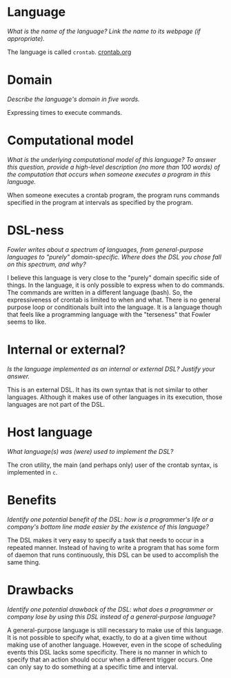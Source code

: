 # Language
_What is the name of the language? Link the name to its webpage 
(if appropriate)._

The language is called `crontab`. [crontab.org](http://crontab.org/)


# Domain
_Describe the language's domain in five words._

Expressing times to execute commands.


# Computational model
_What is the underlying computational model of this language? To answer this 
question, provide a high-level description (no more than 100 words) of the 
computation that occurs when someone executes a program in this language._

When someone executes a crontab program, the program runs commands specified in the program at intervals as specified by the program.


# DSL-ness
_Fowler writes about a spectrum of languages, from general-purpose languages to 
"purely" domain-specific. Where does the DSL you chose fall on this spectrum, 
and why?_ 

I believe this language is very close to the "purely" domain specific side of things.
In the language, it is only possible to express when to do commands. The commands are written in a different language (bash). So, the
expressiveness of crontab is limited to when and what. There is no general purpose loop or conditionals built into the language. 
It is a language though that feels like a programming language with the "terseness" that Fowler seems to like.


# Internal or external?
_Is the language implemented as an internal or external DSL? 
Justify your answer._

This is an external DSL. It has its own syntax that is not similar to other languages.
Although it makes use of other languages in its execution, those languages are not part of the DSL.


# Host language
_What language(s) was (were) used to implement the DSL?_

The cron utility, the main (and perhaps only) user of the crontab syntax, is implemented in `c`.

# Benefits
_Identify one potential benefit of the DSL: how is a programmer's life or a 
company's bottom line made easier by the existence of this language?_

The DSL makes it very easy to specify a task that needs to occur in a repeated manner. Instead of having to write a program
that has some form of daemon that runs continuously, this DSL can be used to accomplish the same thing.


# Drawbacks
_Identify one potential drawback of the DSL: what does a programmer or company 
lose by using this DSL instead of a general-purpose language?_

A general-purpose language is still necessary to make use of this language. It is not
possible to specify what, exactly, to do at a given time without making use of another language.
However, even in the scope of scheduling events this DSL lacks some specificity. There is no
manner in which to specify that an action should occur when a different trigger occurs. One can only 
say to do something at a specific time and interval. 

